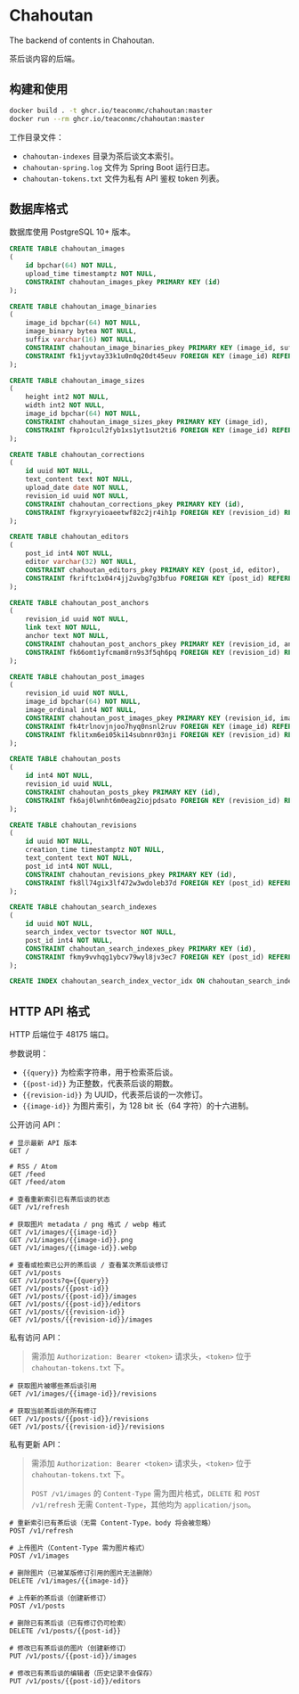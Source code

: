 # Chahoutan

The backend of contents in Chahoutan.

茶后谈内容的后端。

## 构建和使用

```bash
docker build . -t ghcr.io/teaconmc/chahoutan:master
docker run --rm ghcr.io/teaconmc/chahoutan:master
```

工作目录文件：

* `chahoutan-indexes` 目录为茶后谈文本索引。
* `chahoutan-spring.log` 文件为 Spring Boot 运行日志。
* `chahoutan-tokens.txt` 文件为私有 API 鉴权 token 列表。

## 数据库格式

数据库使用 PostgreSQL 10+ 版本。

```sql
CREATE TABLE chahoutan_images
(
    id bpchar(64) NOT NULL,
    upload_time timestamptz NOT NULL,
    CONSTRAINT chahoutan_images_pkey PRIMARY KEY (id)
);

CREATE TABLE chahoutan_image_binaries
(
    image_id bpchar(64) NOT NULL,
    image_binary bytea NOT NULL,
    suffix varchar(16) NOT NULL,
    CONSTRAINT chahoutan_image_binaries_pkey PRIMARY KEY (image_id, suffix),
    CONSTRAINT fk1jyvtay33k1u0n0q20dt45euv FOREIGN KEY (image_id) REFERENCES chahoutan_images (id)
);

CREATE TABLE chahoutan_image_sizes
(
    height int2 NOT NULL,
    width int2 NOT NULL,
    image_id bpchar(64) NOT NULL,
    CONSTRAINT chahoutan_image_sizes_pkey PRIMARY KEY (image_id),
    CONSTRAINT fkpro1cul2fyb1xs1yt1sut2ti6 FOREIGN KEY (image_id) REFERENCES chahoutan_images (id)
);

CREATE TABLE chahoutan_corrections
(
    id uuid NOT NULL,
    text_content text NOT NULL,
    upload_date date NOT NULL,
    revision_id uuid NOT NULL,
    CONSTRAINT chahoutan_corrections_pkey PRIMARY KEY (id),
    CONSTRAINT fkgrxyryioaeetwf82c2jr4ih1p FOREIGN KEY (revision_id) REFERENCES chahoutan_revisions (id)
);

CREATE TABLE chahoutan_editors
(
    post_id int4 NOT NULL,
    editor varchar(32) NOT NULL,
    CONSTRAINT chahoutan_editors_pkey PRIMARY KEY (post_id, editor),
    CONSTRAINT fkriftc1x04r4jj2uvbg7g3bfuo FOREIGN KEY (post_id) REFERENCES chahoutan_posts (id)
);

CREATE TABLE chahoutan_post_anchors
(
    revision_id uuid NOT NULL,
    link text NOT NULL,
    anchor text NOT NULL,
    CONSTRAINT chahoutan_post_anchors_pkey PRIMARY KEY (revision_id, anchor),
    CONSTRAINT fk66omt1yfcmam8rn9s3f5qh6pq FOREIGN KEY (revision_id) REFERENCES chahoutan_revisions (id)
);

CREATE TABLE chahoutan_post_images
(
    revision_id uuid NOT NULL,
    image_id bpchar(64) NOT NULL,
    image_ordinal int4 NOT NULL,
    CONSTRAINT chahoutan_post_images_pkey PRIMARY KEY (revision_id, image_ordinal),
    CONSTRAINT fk4trlnovjnjoo7hyq0nsnl2ruv FOREIGN KEY (image_id) REFERENCES chahoutan_images (id),
    CONSTRAINT fklitxm6ei05ki14subnnr03nji FOREIGN KEY (revision_id) REFERENCES chahoutan_revisions (id)
);

CREATE TABLE chahoutan_posts
(
    id int4 NOT NULL,
    revision_id uuid NULL,
    CONSTRAINT chahoutan_posts_pkey PRIMARY KEY (id),
    CONSTRAINT fk6aj0lwnht6m0eag2iojpdsato FOREIGN KEY (revision_id) REFERENCES chahoutan_revisions (id)
);

CREATE TABLE chahoutan_revisions
(
    id uuid NOT NULL,
    creation_time timestamptz NOT NULL,
    text_content text NOT NULL,
    post_id int4 NOT NULL,
    CONSTRAINT chahoutan_revisions_pkey PRIMARY KEY (id),
    CONSTRAINT fk8ll74gix3lf472w3wdoleb37d FOREIGN KEY (post_id) REFERENCES chahoutan_posts (id)
);

CREATE TABLE chahoutan_search_indexes
(
    id uuid NOT NULL,
    search_index_vector tsvector NOT NULL,
    post_id int4 NOT NULL,
    CONSTRAINT chahoutan_search_indexes_pkey PRIMARY KEY (id),
    CONSTRAINT fkmy9vvhqg1ybcv79wyl8jv3ec7 FOREIGN KEY (post_id) REFERENCES chahoutan_posts (id)
);

CREATE INDEX chahoutan_search_index_vector_idx ON chahoutan_search_indexes USING gin (search_index_vector);
```

## HTTP API 格式

HTTP 后端位于 48175 端口。

参数说明：

* `{{query}}` 为检索字符串，用于检索茶后谈。
* `{{post-id}}` 为正整数，代表茶后谈的期数。
* `{{revision-id}}` 为 UUID，代表茶后谈的一次修订。
* `{{image-id}}` 为图片索引，为 128 bit 长（64 字符）的十六进制。

公开访问 API：

```text
# 显示最新 API 版本
GET /

# RSS / Atom
GET /feed
GET /feed/atom

# 查看重新索引已有茶后谈的状态
GET /v1/refresh

# 获取图片 metadata / png 格式 / webp 格式
GET /v1/images/{{image-id}}
GET /v1/images/{{image-id}}.png
GET /v1/images/{{image-id}}.webp

# 查看或检索已公开的茶后谈 / 查看某次茶后谈修订
GET /v1/posts
GET /v1/posts?q={{query}}
GET /v1/posts/{{post-id}}
GET /v1/posts/{{post-id}}/images
GET /v1/posts/{{post-id}}/editors
GET /v1/posts/{{revision-id}}
GET /v1/posts/{{revision-id}}/images
```

私有访问 API：

> 需添加 `Authorization: Bearer <token>` 请求头，`<token>` 位于 `chahoutan-tokens.txt` 下。

```text
# 获取图片被哪些茶后谈引用
GET /v1/images/{{image-id}}/revisions

# 获取当前茶后谈的所有修订
GET /v1/posts/{{post-id}}/revisions
GET /v1/posts/{{revision-id}}/revisions
```

私有更新 API：

> 需添加 `Authorization: Bearer <token>` 请求头，`<token>` 位于 `chahoutan-tokens.txt` 下。
>
> `POST /v1/images` 的 `Content-Type` 需为图片格式，`DELETE` 和 `POST /v1/refresh` 无需 `Content-Type`，其他均为 `application/json`。

```text
# 重新索引已有茶后谈（无需 Content-Type，body 将会被忽略）
POST /v1/refresh

# 上传图片（Content-Type 需为图片格式）
POST /v1/images

# 删除图片（已被某版修订引用的图片无法删除）
DELETE /v1/images/{{image-id}}

# 上传新的茶后谈（创建新修订）
POST /v1/posts

# 删除已有茶后谈（已有修订仍可检索）
DELETE /v1/posts/{{post-id}}

# 修改已有茶后谈的图片（创建新修订）
PUT /v1/posts/{{post-id}}/images

# 修改已有茶后谈的编辑者（历史记录不会保存）
PUT /v1/posts/{{post-id}}/editors
```
